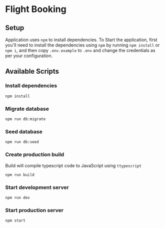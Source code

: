 # Flight Booking

## Setup

Application uses `npm` to install dependencies.
To Start the application, first you'll need to install the dependencies using `npm` by running `npm install` or `npm i`, and then copy `.env.example` to `.env` and change the credentials as per your configuration.

## Available Scripts

### Install dependencies

```
npm install
```

### Migrate database

```
npm run db:migrate
```

### Seed database

```
npm run db:seed
```

### Create production build

Build will compile typescript code to JavaScript using `ttypescript`

```
npm run build
```

### Start development server

```
npm run dev
```

### Start production server

```
npm start
```
